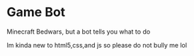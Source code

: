 # Game Bot
Minecraft Bedwars, but a bot tells you what to do

Im kinda new to html5,css,and js so please do not bully me lol


